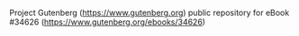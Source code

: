 Project Gutenberg (https://www.gutenberg.org) public repository for eBook #34626 (https://www.gutenberg.org/ebooks/34626)

